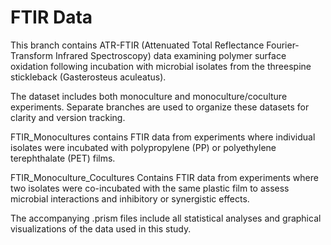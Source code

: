 # FTIR Data
This branch contains ATR-FTIR (Attenuated Total Reflectance Fourier-Transform Infrared Spectroscopy) data examining polymer surface oxidation following incubation with microbial isolates from the threespine stickleback (Gasterosteus aculeatus).

The dataset includes both monoculture and monoculture/coculture experiments. Separate branches are used to organize these datasets for clarity and version tracking.

FTIR_Monocultures contains FTIR data from experiments where individual isolates were incubated with polypropylene (PP) or polyethylene terephthalate (PET) films.

FTIR_Monoculture_Cocultures Contains FTIR data from experiments where two isolates were co-incubated with the same plastic film to assess microbial interactions and inhibitory or synergistic effects.

The accompanying .prism files include all statistical analyses and graphical visualizations of the data used in this study.
